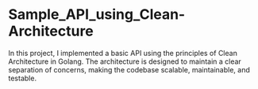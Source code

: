 # Sample_API_using_Clean-Architecture
In this project, I implemented a basic API using the principles of Clean Architecture in Golang. The architecture is designed to maintain a clear separation of concerns, making the codebase scalable, maintainable, and testable.
